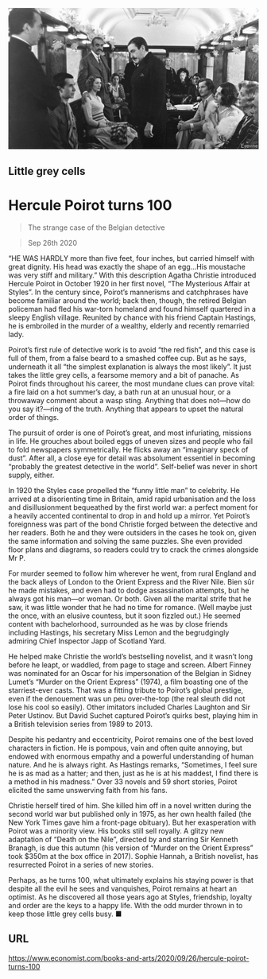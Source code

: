 ![](./images/20200926_BKP005.jpg)

## Little grey cells

# Hercule Poirot turns 100

> The strange case of the Belgian detective

> Sep 26th 2020

“HE WAS HARDLY more than five feet, four inches, but carried himself with great dignity. His head was exactly the shape of an egg…His moustache was very stiff and military.” With this description Agatha Christie introduced Hercule Poirot in October 1920 in her first novel, “The Mysterious Affair at Styles”. In the century since, Poirot’s mannerisms and catchphrases have become familiar around the world; back then, though, the retired Belgian policeman had fled his war-torn homeland and found himself quartered in a sleepy English village. Reunited by chance with his friend Captain Hastings, he is embroiled in the murder of a wealthy, elderly and recently remarried lady. 

Poirot’s first rule of detective work is to avoid “the red fish”, and this case is full of them, from a false beard to a smashed coffee cup. But as he says, underneath it all “the simplest explanation is always the most likely”. It just takes the little grey cells, a fearsome memory and a bit of panache. As Poirot finds throughout his career, the most mundane clues can prove vital: a fire laid on a hot summer’s day, a bath run at an unusual hour, or a throwaway comment about a wasp sting. Anything that does not—how do you say it?—ring of the truth. Anything that appears to upset the natural order of things. 

The pursuit of order is one of Poirot’s great, and most infuriating, missions in life. He grouches about boiled eggs of uneven sizes and people who fail to fold newspapers symmetrically. He flicks away an “imaginary speck of dust”. After all, a close eye for detail was absolument essentiel in becoming “probably the greatest detective in the world”. Self-belief was never in short supply, either.

In 1920 the Styles case propelled the “funny little man” to celebrity. He arrived at a disorienting time in Britain, amid rapid urbanisation and the loss and disillusionment bequeathed by the first world war: a perfect moment for a heavily accented continental to drop in and hold up a mirror. Yet Poirot’s foreignness was part of the bond Christie forged between the detective and her readers. Both he and they were outsiders in the cases he took on, given the same information and solving the same puzzles. She even provided floor plans and diagrams, so readers could try to crack the crimes alongside Mr P.

For murder seemed to follow him wherever he went, from rural England and the back alleys of London to the Orient Express and the River Nile. Bien sûr he made mistakes, and even had to dodge assassination attempts, but he always got his man—or woman. Or both. Given all the marital strife that he saw, it was little wonder that he had no time for romance. (Well maybe just the once, with an elusive countess, but it soon fizzled out.) He seemed content with bachelorhood, surrounded as he was by close friends including Hastings, his secretary Miss Lemon and the begrudgingly admiring Chief Inspector Japp of Scotland Yard. 

He helped make Christie the world’s bestselling novelist, and it wasn’t long before he leapt, or waddled, from page to stage and screen. Albert Finney was nominated for an Oscar for his impersonation of the Belgian in Sidney Lumet’s “Murder on the Orient Express” (1974), a film boasting one of the starriest-ever casts. That was a fitting tribute to Poirot’s global prestige, even if the denouement was un peu over-the-top (the real sleuth did not lose his cool so easily). Other imitators included Charles Laughton and Sir Peter Ustinov. But David Suchet captured Poirot’s quirks best, playing him in a British television series from 1989 to 2013. 

Despite his pedantry and eccentricity, Poirot remains one of the best loved characters in fiction. He is pompous, vain and often quite annoying, but endowed with enormous empathy and a powerful understanding of human nature. And he is always right. As Hastings remarks, “Sometimes, I feel sure he is as mad as a hatter; and then, just as he is at his maddest, I find there is a method in his madness.” Over 33 novels and 59 short stories, Poirot elicited the same unswerving faith from his fans.

Christie herself tired of him. She killed him off in a novel written during the second world war but published only in 1975, as her own health failed (the New York Times gave him a front-page obituary). But her exasperation with Poirot was a minority view. His books still sell royally. A glitzy new adaptation of “Death on the Nile”, directed by and starring Sir Kenneth Branagh, is due this autumn (his version of “Murder on the Orient Express” took $350m at the box office in 2017). Sophie Hannah, a British novelist, has resurrected Poirot in a series of new stories.

Perhaps, as he turns 100, what ultimately explains his staying power is that despite all the evil he sees and vanquishes, Poirot remains at heart an optimist. As he discovered all those years ago at Styles, friendship, loyalty and order are the keys to a happy life. With the odd murder thrown in to keep those little grey cells busy. ■

## URL

https://www.economist.com/books-and-arts/2020/09/26/hercule-poirot-turns-100
